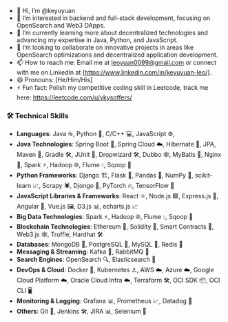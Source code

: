 - 👋 Hi, I’m @keyuyuan
- 👀 I’m interested in backend and full-stack development, focusing on OpenSearch and Web3 DApps.
- 🌱 I’m currently learning more about decentralized technologies and advancing my expertise in Java, Python, and JavaScript.
- 💞️ I’m looking to collaborate on innovative projects in areas like OpenSearch optimizations and decentralized application development.
- 📫 How to reach me: Email me at leoyuan0099@gmail.com or connect with me on LinkedIn at [https://www.linkedin.com/in/keyuyuan-leo/].
- 😄 Pronouns: [He/Him/His]
- ⚡ Fun fact: Polish my competitive coding skill in Leetcode, track me here: https://leetcode.com/u/ykysoffers/ 

### 🛠 Technical Skills
- **Languages**: Java ☕, Python 🐍, C/C++ 💻, JavaScript ⚙️,
- **Java Technologies**: Spring Boot 🍃, Spring Cloud ☁️, Hibernate 🐘, JPA, Maven 🧰, Gradle 🛠️, JUnit 🧪, Dropwizard 🛠️, Dubbo 🕸️, MyBatis 🐍, Nginx 🚀, Spark ⚡, Hadoop 🌐, Flume 💧, Sqoop 🔗
- **Python Frameworks**: Django 🏗️, Flask 🍶, Pandas 🐼, NumPy 🔢, scikit-learn 📈, Scrapy 🕷️, Djongo 🐍, PyTorch 🔥, TensorFlow 🧠
- **JavaScript Libraries & Frameworks**: React ⚛️, Node.js 🟩, Express.js 🚂, Angular 🔺, Vue.js 🖼️, D3.js 📊, echarts.js 📈
- **Big Data Technologies**: Spark ⚡, Hadoop 🌐, Flume 💧, Sqoop 🔗
- **Blockchain Technologies**: Ethereum 💎, Solidity 🔗, Smart Contracts 📜, Web3.js 🕸️, Truffle, Hardhat 🛠️
- **Databases**: MongoDB 🍃, PostgreSQL 🐘, MySQL 🔢, Redis 🔄
- **Messaging & Streaming**: Kafka 🐳, RabbitMQ 🐇
- **Search Engines**: OpenSearch 🔍, Elasticsearch 🔎
- **DevOps & Cloud**: Docker 🐳, Kubernetes ⚓, AWS ☁️, Azure ☁️, Google Cloud Platform ☁️, Oracle Cloud Infra ☁️, Terraform 🛠️, OCI SDK 📦, OCI CLI 🖥️
- **Monitoring & Logging**: Grafana 📊, Prometheus 📈, Datadog 🐶
- **Others**: Git 🔧, Jenkins 🛠️, JIRA 📊, Selenium 🤖


